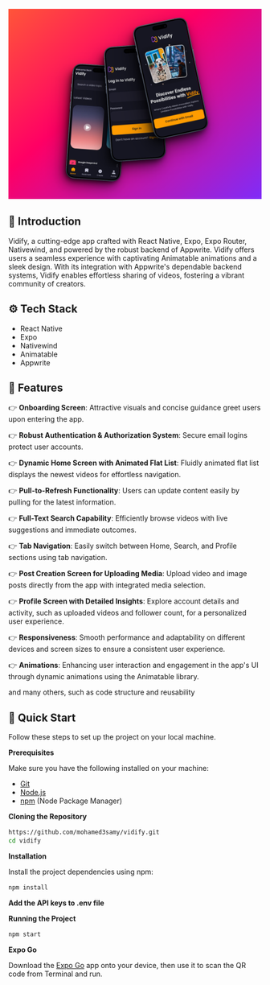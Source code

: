 ![App Screenshot](assets/vidify.png)

## <a name="introduction">🤖 Introduction</a>

Vidify, a cutting-edge app crafted with React Native, Expo, Expo Router, Nativewind, and powered by the robust backend of Appwrite. Vidify offers users a seamless experience with captivating Animatable animations and a sleek design. With its integration with Appwrite's dependable backend systems, Vidify enables effortless sharing of videos, fostering a vibrant community of creators.

## <a name="tech-stack">⚙️ Tech Stack</a>

- React Native
- Expo
- Nativewind
- Animatable
- Appwrite

## <a name="features">🔋 Features</a>

👉 **Onboarding Screen**: Attractive visuals and concise guidance greet users upon entering the app.

👉 **Robust Authentication & Authorization System**: Secure email logins protect user accounts.

👉 **Dynamic Home Screen with Animated Flat List**: Fluidly animated flat list displays the newest videos for effortless navigation.

👉 **Pull-to-Refresh Functionality**: Users can update content easily by pulling for the latest information.

👉 **Full-Text Search Capability**: Efficiently browse videos with live suggestions and immediate outcomes.

👉 **Tab Navigation**: Easily switch between Home, Search, and Profile sections using tab navigation.

👉 **Post Creation Screen for Uploading Media**: Upload video and image posts directly from the app with integrated media selection.

👉 **Profile Screen with Detailed Insights**: Explore account details and activity, such as uploaded videos and follower count, for a personalized user experience.

👉 **Responsiveness**: Smooth performance and adaptability on different devices and screen sizes to ensure a consistent user experience.

👉 **Animations**: Enhancing user interaction and engagement in the app's UI through dynamic animations using the Animatable library.

and many others, such as code structure and reusability 

## <a name="quick-start">🤸 Quick Start</a>

Follow these steps to set up the project on your local machine.

**Prerequisites**

Make sure you have the following installed on your machine:

- [Git](https://git-scm.com/)
- [Node.js](https://nodejs.org/en)
- [npm](https://www.npmjs.com/) (Node Package Manager)

**Cloning the Repository**

```bash
https://github.com/mohamed3samy/vidify.git
cd vidify
```
**Installation**

Install the project dependencies using npm:

```bash
npm install
```

**Add the API keys to .env file**

**Running the Project**

```bash
npm start
```

**Expo Go**

Download the [Expo Go](https://expo.dev/go) app onto your device, then use it to scan the QR code from Terminal and run.

